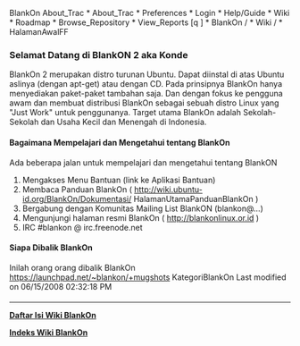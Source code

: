    BlankOn
 About_Trac
    * About_Trac
    * Preferences
    * Login
    * Help/Guide
    * Wiki
    * Roadmap
    * Browse_Repository
    * View_Reports
[q                 ]
    * BlankOn  /
    * Wiki  /
    * HalamanAwalFF
### Selamat Datang di BlankON 2 aka Konde
BlankOn 2 merupakan distro turunan Ubuntu. Dapat diinstal di atas Ubuntu
aslinya (dengan apt-get) atau dengan CD. Pada prinsipnya BlankOn hanya
menyediakan paket-paket tambahan saja. Dan dengan fokus ke pengguna awam dan
membuat distribusi BlankOn sebagai sebuah distro Linux yang "Just Work" untuk
penggunanya. Target utama BlankOn adalah Sekolah-Sekolah dan Usaha Kecil dan
Menengah di Indonesia.
#### Bagaimana Mempelajari dan Mengetahui tentang BlankOn
Ada beberapa jalan untuk mempelajari dan mengetahui tentang BlankON
   1. Mengakses Menu Bantuan (link ke Aplikasi Bantuan)
   2. Membaca Panduan BlankOn ( ​http://wiki.ubuntu-id.org/BlankOn/Dokumentasi/
      HalamanUtamaPanduanBlankOn )
   3. Bergabung dengan Komunitas Mailing List BlankON (blankon@…)
   4. Mengunjungi halaman resmi BlankOn ( ​http://blankonlinux.or.id )
   5. IRC #blankon @ irc.freenode.net
#### Siapa Dibalik BlankOn
Inilah orang orang dibalik BlankOn ​https://launchpad.net/~blankon/+mugshots
KategoriBlankOn
Last modified on 06/15/2008 02:32:18 PM
#### 
    
 
 
 
 
 
---
[**Daftar Isi Wiki BlankOn**](/DaftarIsi/README.md)
 
[**Indeks Wiki BlankOn**](/Indeks.md)

